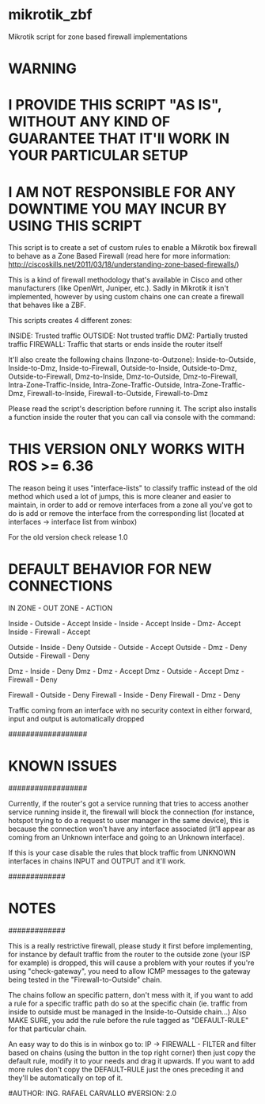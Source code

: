 # mikrotik_zbf

Mikrotik script for zone based firewall implementations 

#                                          WARNING                                                        #
# I PROVIDE THIS SCRIPT "AS IS", WITHOUT ANY KIND OF GUARANTEE THAT IT'll WORK IN YOUR PARTICULAR SETUP  #
#           I AM NOT RESPONSIBLE FOR ANY DOWNTIME YOU MAY INCUR BY USING THIS SCRIPT                      #


This script is to create a set of custom rules to enable a Mikrotik box firewall to behave as a Zone Based Firewall (read here for more information: http://ciscoskills.net/2011/03/18/understanding-zone-based-firewalls/) 

This is a kind of firewall methodology that's available in Cisco and other manufacturers (like OpenWrt, Juniper, etc.). Sadly in Mikrotik it isn't implemented, however by using custom chains one can create a firewall that behaves like a ZBF. 

This scripts creates 4 different zones:

INSIDE: Trusted traffic
OUTSIDE: Not trusted traffic 
DMZ: Partially trusted traffic 
FIREWALL: Traffic that starts or ends inside the router itself 

It'll also create the following chains (Inzone-to-Outzone):
Inside-to-Outside, Inside-to-Dmz, Inside-to-Firewall, Outside-to-Inside, Outside-to-Dmz, Outside-to-Firewall, Dmz-to-Inside, Dmz-to-Outside, Dmz-to-Firewall, Intra-Zone-Traffic-Inside, Intra-Zone-Traffic-Outside, Intra-Zone-Traffic-Dmz, Firewall-to-Inside, Firewall-to-Outside, Firewall-to-Dmz

Please read the script's description before running it. 
The script also installs a function inside the router that you can call via console with the command:

#  THIS VERSION ONLY WORKS WITH ROS >= 6.36  #

The reason being it uses "interface-lists" to classify traffic instead of the old method which used a lot of jumps, this is more cleaner and easier to maintain, in order to add or remove interfaces from a zone all you've got to do is add or remove the interface from the corresponding list (located at interfaces -> interface list from winbox)

For the old version check release 1.0


#   DEFAULT BEHAVIOR FOR NEW CONNECTIONS   #


IN ZONE - OUT ZONE - ACTION

Inside - Outside - Accept
Inside - Inside - Accept
Inside - Dmz- Accept
Inside - Firewall - Accept 

Outside - Inside - Deny
Outside - Outside - Accept
Outside - Dmz - Deny
Outside - Firewall - Deny

Dmz - Inside - Deny
Dmz - Dmz - Accept
Dmz - Outside - Accept
Dmz - Firewall - Deny

Firewall - Outside - Deny
Firewall - Inside - Deny
Firewall - Dmz - Deny

Traffic coming from an interface with no security context in either forward, input and output is automatically dropped 

##################
#  KNOWN ISSUES  #
##################

Currently, if the router's got a service running that tries to access another service running inside it, the firewall will block the connection (for instance, hotspot trying to do a request to user manager in the same device), this is because the connection won't have any interface associated (it'll appear as coming from an Unknown interface and going to an Unknown interface).

If this is your case disable the rules that block traffic from UNKNOWN interfaces in chains INPUT and OUTPUT and it'll work. 

#############
#   NOTES   #
#############

This is a really restrictive firewall, please study it first before implementing, for instance by default traffic from the router to the outside zone (your ISP for example) is dropped, this will cause a problem with your routes if you're using "check-gateway", you need to allow ICMP messages to the gateway being tested in the "Firewall-to-Outside" chain.

The chains follow an specific pattern, don't mess with it, if you want to add a rule for a specific traffic path do so at the specific chain (ie. traffic from inside to outside must be managed in the Inside-to-Outside chain...) Also MAKE SURE, you add the rule before the rule tagged as "DEFAULT-RULE" for that particular chain. 

An easy way to do this is in winbox go to: IP -> FIREWALL - FILTER and filter based on chains (using the button in the top right corner) then just copy the default rule, modify it to your needs and drag it upwards. If you want to add more rules don't copy the DEFAULT-RULE just the ones preceding it and they'll be automatically on top of it. 

#AUTHOR: ING. RAFAEL CARVALLO
#VERSION: 2.0
